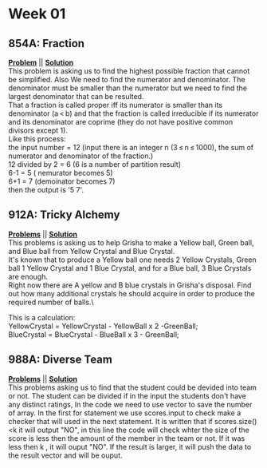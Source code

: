 # Week 01

## 854A: Fraction 
[**Problem**](https://codeforces.com/problemset/problem/854/A) || [**Solution**](https://codeforces.com/contest/854/submission/42496198)\
This problem is asking us to find the highest possible fraction that cannot be simplified.
Also We need to find the numerator and denominator. The denominator must be smaller than the numerator but we need to find the largest denominator that can be resulted.\
That a fraction  is called proper iff its numerator is smaller than its denominator (a < b) and that the fraction is called irreducible if its numerator and its denominator are coprime (they do not have positive common divisors except 1).\
Like this process:\
the input number = 12 (input there is an integer n (3 ≤ n ≤ 1000), the sum of numerator and denominator of the fraction.)\
12 divided by 2 = 6 (6 is a number of partition result)\
6-1 = 5 ( nemurator becomes 5)\
6+1 = 7 (demoinator becomes 7)\
then the output is '5 7'.


## 912A: Tricky Alchemy
[**Problems**](https://codeforces.com/problemset/problem/912/A) || [**Solution**](https://codeforces.com/contest/912/submission/42313680)\
This problems is asking us to help Grisha to make a Yellow ball, Green ball, and Blue ball from Yellow Crystal and Blue Crystal.\
It's known that to produce a Yellow ball one needs 2 Yellow Crystals, Green ball 1 Yellow Crystal and 1 Blue Crystal, and for a Blue ball, 3 Blue Crystals are enough.\
Right now there are A yellow and B blue crystals in Grisha's disposal. Find out how many additional crystals he should acquire in order to produce the required number of balls.\

This is a calculation:\
    YellowCrystal =  YellowCrystal - YellowBall x 2 -GreenBall;\
    BlueCrystal = BlueCrystal - BlueBall x 3 - GreenBall;



## 988A: Diverse Team
[**Problems**](https://codeforces.com/problemset/problem/988/A) || [**Solution**](https://codeforces.com/contest/988/submission/42496369)\
This problems asking us to find that the student could be devided into team or not.
The student can be divided if in the input the students don't have any distinct ratings,
In the code we need to use vector to save the number of array.
In the first for statement we use scores.input to check make a checker that will used in the next statement.
It is written that if scores.size()<k it will output "NO", in this line the code will check whter the size of the score is less then the amount of the member in the team or not.
If it was less then k , it will ouput "NO". If the result is larger, it will push the data to the result vector and will be ouput.


